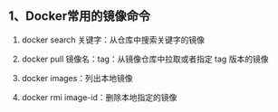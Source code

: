 ## 1、Docker常用的镜像命令

1. docker search 关键字：从仓库中搜索关键字的镜像

2. docker pull 镜像名：tag：从镜像仓库中拉取或者指定 tag 版本的镜像

3. docker images：列出本地镜像

4. docker rmi image-id：删除本地指定的镜像